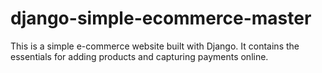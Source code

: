 # django-simple-ecommerce-master
This is a simple e-commerce website built with Django. It contains the essentials for adding products and capturing payments online.
